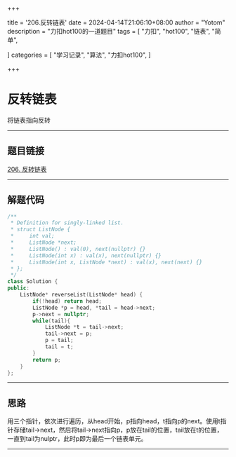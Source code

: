 +++

title = '206.反转链表'
date = 2024-04-14T21:06:10+08:00
author = "Yotom"
description = "力扣hot100的一道题目"
tags = [
    "力扣",
    "hot100",
    "链表",
    "简单",

]
categories = [
    "学习记录",
    "算法",
    "力扣hot100",
]

+++

# 反转链表

将链表指向反转

---

## 题目链接

[206. 反转链表](https://leetcode.cn/problems/reverse-linked-list/)

---

## 解题代码

```c++
/**
 * Definition for singly-linked list.
 * struct ListNode {
 *     int val;
 *     ListNode *next;
 *     ListNode() : val(0), next(nullptr) {}
 *     ListNode(int x) : val(x), next(nullptr) {}
 *     ListNode(int x, ListNode *next) : val(x), next(next) {}
 * };
 */
class Solution {
public:
    ListNode* reverseList(ListNode* head) {
        if(!head) return head;
        ListNode *p = head, *tail = head->next;
        p->next = nullptr;
        while(tail){
            ListNode *t = tail->next;
            tail->next = p;
            p = tail;
            tail = t;
        }
        return p;
    }
};
```

---

## 思路

用三个指针，依次进行遍历，从head开始，p指向head，t指向p的next。使用t指针存储tail->next，然后将tail->next指向p，p放在tail的位置，tail放在t的位置，一直到tail为nulptr，此时p即为最后一个链表单元。

---